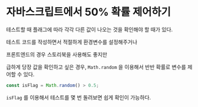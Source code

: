 # 자바스크립트에서 50% 확률 제어하기

테스트할 때 플래그에 따라 각각 다른 값이 나오는 것을 확인해야 할 때가 있다.

테스트 코드를 작성하면서 적절하게 환경변수를 설정해주거나

프론트엔드의 경우 스토리북을 사용해도 좋지만

급하게 당장 값을 확인하고 싶은 경우, `Math.random` 을 이용해서 반반 확률로 변수를 제어할 수 있다.

```javascript
const isFlag = Math.random() > 0.5;
```

`isFlag` 를 이용해서 테스트를 몇 번 돌려보면 쉽게 확인이 가능하다.


